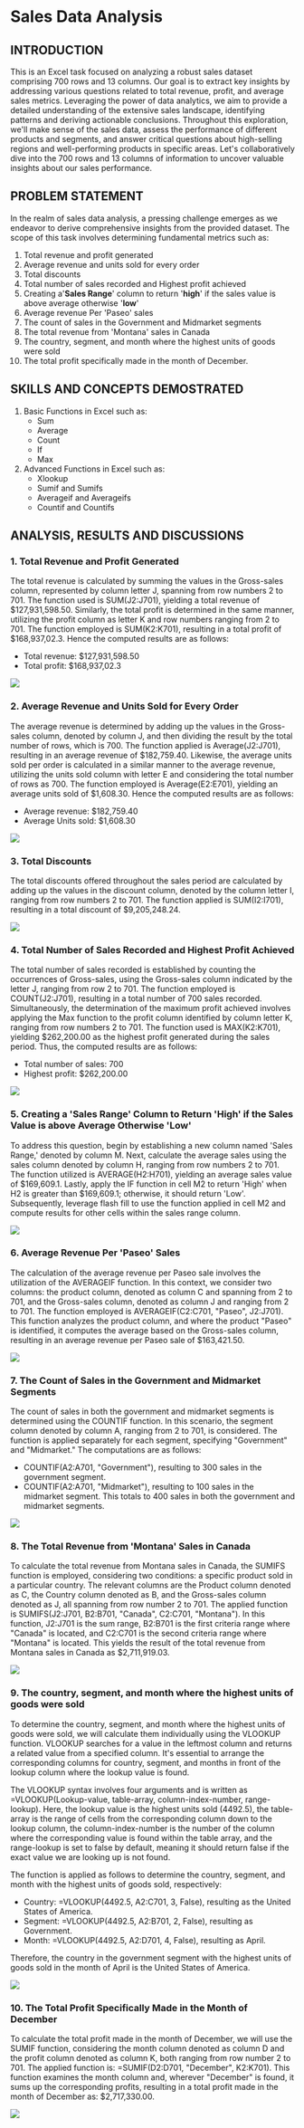 # Sales Data Analysis

## INTRODUCTION
This is an Excel task focused on analyzing a robust sales dataset comprising 700 rows and 13 columns. Our goal is to extract key insights by addressing various questions related to total revenue, profit, and average sales metrics. Leveraging the power of data analytics, we aim to provide a detailed understanding of the extensive sales landscape, identifying patterns and deriving actionable conclusions. Throughout this exploration, we'll make sense of the sales data, assess the performance of different products and segments, and answer critical questions about high-selling regions and well-performing products in specific areas. Let's collaboratively dive into the 700 rows and 13 columns of information to uncover valuable insights about our sales performance.

## PROBLEM STATEMENT
In the realm of sales data analysis, a pressing challenge emerges as we endeavor to derive comprehensive insights from the provided dataset. The scope of this task involves determining fundamental metrics such as:
1. Total revenue and profit generated
2. Average revenue and units sold for every order
3. Total discounts
4. Total number of sales recorded and Highest profit achieved
5. Creating a'**Sales Range**' column to return '**high**' if the sales value is above average otherwise '**low**'
6.  Average revenue Per 'Paseo' sales
7. The count of sales in the Government and Midmarket segments
8. The total revenue from 'Montana' sales in Canada
9. The country, segment, and month where the highest units of goods were sold
10. The total profit specifically made in the month of December.

## SKILLS AND CONCEPTS DEMOSTRATED
1. Basic Functions in Excel such as:
   - Sum
   - Average
   - Count
   - If
   - Max
2. Advanced Functions in Excel such as:
   - Xlookup
   - Sumif and Sumifs
   - Averageif and Averageifs
   - Countif and Countifs

## ANALYSIS, RESULTS AND DISCUSSIONS

### 1. Total Revenue and Profit Generated

The total revenue is calculated by summing the values in the Gross-sales column, represented by column letter J, spanning from row numbers 2 to 701. The function used is SUM(J2:J701), yielding a total revenue of $127,931,598.50.
Similarly, the total profit is determined in the same manner, utilizing the profit column as letter K and row numbers ranging from 2 to 701. The function employed is SUM(K2:K701), resulting in a total profit of $168,937,02.3.
Hence the computed results are as follows:
- Total revenue: $127,931,598.50
- Total profit: $168,937,02.3

![](Revenue.png)

### 2. Average Revenue and Units Sold for Every Order

The average revenue is determined by adding up the values in the Gross-sales column, denoted by column J, and then dividing the result by the total number of rows, which is 700. The function applied is Average(J2:J701), resulting in an average revenue of $182,759.40.
Likewise, the average units sold per order is calculated in a similar manner to the average revenue, utilizing the units sold column with letter E and considering the total number of rows as 700. The function employed is Average(E2:E701), yielding an average units sold of $1,608.30.
Hence the computed results are as follows:
- Average revenue: $182,759.40
- Average Units sold: $1,608.30

![](Avg_Rev2.png)

### 3. Total Discounts

The total discounts offered throughout the sales period are calculated by adding up the values in the discount column, denoted by the column letter I, ranging from row numbers 2 to 701. The function applied is SUM(I2:I701), resulting in a total discount of $9,205,248.24.

![](Avg_Rev3.png)

### 4. Total Number of Sales Recorded and Highest Profit Achieved

The total number of sales recorded is established by counting the occurrences of Gross-sales, using the Gross-sales column indicated by the letter J, ranging from row 2 to 701. The function employed is COUNT(J2:J701), resulting in a total number of 700 sales recorded.
Simultaneously, the determination of the maximum profit achieved involves applying the Max function to the profit column identified by column letter K, ranging from row numbers 2 to 701. The function used is MAX(K2:K701), yielding $262,200.00 as the highest profit generated during the sales period.
Thus, the computed results are as follows:
- Total number of sales: 700
- Highest profit: $262,200.00

![](Total_Number4.png)

### 5. Creating a '**Sales Range**' Column to Return '**High**' if the Sales Value is above Average Otherwise '**Low**'

To address this question, begin by establishing a new column named 'Sales Range,' denoted by column M. Next, calculate the average sales using the sales column denoted by column H, ranging from row numbers 2 to 701. The function utilized is AVERAGE(H2:H701), yielding an average sales value of $169,609.1. Lastly, apply the IF function in cell M2 to return 'High' when H2 is greater than $169,609.1; otherwise, it should return 'Low'. Subsequently, leverage flash fill to use the function applied in cell M2 and compute results for other cells within the sales range column.

![](Highlow.png)

### 6. Average Revenue Per 'Paseo' Sales

The calculation of the average revenue per Paseo sale involves the utilization of the AVERAGEIF function. In this context, we consider two columns: the product column, denoted as column C and spanning from 2 to 701, and the Gross-sales column, denoted as column J and ranging from 2 to 701. The function employed is AVERAGEIF(C2:C701, "Paseo", J2:J701). This function analyzes the product column, and where the product "Paseo" is identified, it computes the average based on the Gross-sales column, resulting in an average revenue per Paseo sale of $163,421.50.

![](Number6.png)

### 7. The Count of Sales in the Government and Midmarket Segments

The count of sales in both the government and midmarket segments is determined using the COUNTIF function. In this scenario, the segment column denoted by column A, ranging from 2 to 701, is considered. The function is applied separately for each segment, specifying "Government" and "Midmarket." The computations are as follows:
- COUNTIF(A2:A701, "Government"), resulting to 300 sales in the government segment.
- COUNTIF(A2:A701, "Midmarket"), resulting to 100 sales in the midmarket segment.
 This totals to 400 sales in both the government and midmarket segments.

![](Number7a.png)

### 8. The Total Revenue from 'Montana' Sales in Canada

To calculate the total revenue from Montana sales in Canada, the SUMIFS function is employed, considering two conditions: a specific product sold in a particular country. The relevant columns are the Product column denoted as C, the Country column denoted as B, and the Gross-sales column denoted as J, all spanning from row number 2 to 701.
The applied function is SUMIFS(J2:J701, B2:B701, "Canada", C2:C701, "Montana"). In this function, J2:J701 is the sum range, B2:B701 is the first criteria range where "Canada" is located, and C2:C701 is the second criteria range where "Montana" is located. This yields the result of the total revenue from Montana sales in Canada as $2,711,919.03.

![](Number8a.png)

### 9. The country, segment, and month where the highest units of goods were sold

To determine the country, segment, and month where the highest units of goods were sold, we will calculate them individually using the VLOOKUP function. VLOOKUP searches for a value in the leftmost column and returns a related value from a specified column. It's essential to arrange the corresponding columns for country, segment, and months in front of the lookup column where the lookup value is found.

The VLOOKUP syntax involves four arguments and is written as =VLOOKUP(Lookup-value, table-array, column-index-number, range-lookup). Here, the lookup value is the highest units sold (4492.5), the table-array is the range of cells from the corresponding column down to the lookup column, the column-index-number is the number of the column where the corresponding value is found within the table array, and the range-lookup is set to false by default, meaning it should return false if the exact value we are looking up is not found.

The function is applied as follows to determine the country, segment, and month with the highest units of goods sold, respectively:
- Country: =VLOOKUP(4492.5, A2:C701, 3, False), resulting as the United States of America.
- Segment: =VLOOKUP(4492.5, A2:B701, 2, False), resulting as Government.
- Month: =VLOOKUP(4492.5, A2:D701, 4, False), resulting as April.

Therefore, the country in the government segment with the highest units of goods sold in the month of April is the United States of America.

![](Number9aa.png)

### 10. The Total Profit Specifically Made in the Month of December

To calculate the total profit made in the month of December, we will use the SUMIF function, considering the month column denoted as column D and the profit column denoted as column K, both ranging from row number 2 to 701. The applied function is: =SUMIF(D2:D701, "December", K2:K701). This function examines the month column and, wherever "December" is found, it sums up the corresponding profits, resulting in a total profit made in the month of December as: $2,717,330.00.

![](Number10aa.png)




















